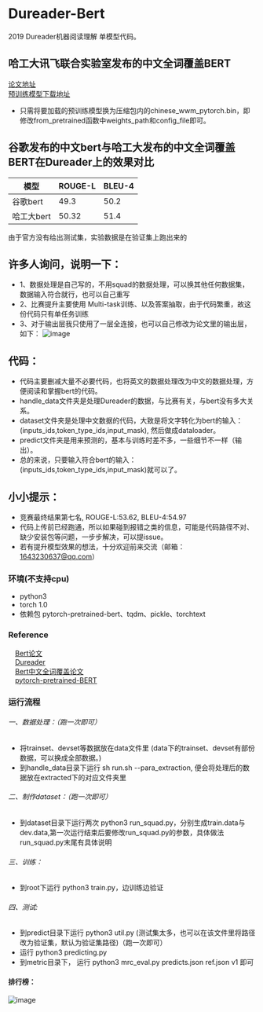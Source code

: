 # Dureader-Bert
2019 Dureader机器阅读理解 单模型代码。

## 哈工大讯飞联合实验室发布的中文全词覆盖BERT
[论文地址]( https://arxiv.org/abs/1906.08101)  
[预训练模型下载地址]( https://github.com/ymcui/Chinese-BERT-wwm)  
* 只需将要加载的预训练模型换为压缩包内的chinese_wwm_pytorch.bin，即修改from_pretrained函数中weights_path和config_file即可。

## 谷歌发布的中文bert与哈工大发布的中文全词覆盖BERT在Dureader上的效果对比

| 模型 | ROUGE-L | BLEU-4 |
| ------ | ------ | ------ |
| 谷歌bert | 49.3 | 50.2 | 
| 哈工大bert| 50.32 | 51.4 |

由于官方没有给出测试集，实验数据是在验证集上跑出来的

## 许多人询问，说明一下：
* 1、数据处理是自己写的，不用squad的数据处理，可以换其他任何数据集，数据输入符合就行，也可以自己重写
* 2、比赛提升主要使用 Multi-task训练、以及答案抽取，由于代码繁重，故这份代码只有单任务训练
* 3、对于输出层我只使用了一层全连接，也可以自己修改为论文里的输出层，如下：
![image](https://github.com/basketballandlearn/Dureader-Bert/blob/master/2.png)

## 代码：
* 代码主要删减大量不必要代码，也将英文的数据处理改为中文的数据处理，方便阅读和掌握bert的代码。
* handle_data文件夹是处理Dureader的数据，与比赛有关，与bert没有多大关系。
* dataset文件夹是处理中文数据的代码，大致是将文字转化为bert的输入：(inputs_ids,token_type_ids,input_mask), 然后做成dataloader。
* predict文件夹是用来预测的，基本与训练时差不多，一些细节不一样（输出）。
* 总的来说，只要输入符合bert的输入：(inputs_ids,token_type_ids,input_mask)就可以了。

## 小小提示：
* 竞赛最终结果第七名, ROUGE-L:53.62, BLEU-4:54.97
* 代码上传前已经跑通，所以如果碰到报错之类的信息，可能是代码路径不对、缺少安装包等问题，一步步解决，可以提issue。
* 若有提升模型效果的想法，十分欢迎前来交流（邮箱：1643230637@qq.com）

### 环境(不支持cpu)
* python3  
* torch 1.0
* 依赖包 pytorch-pretrained-bert、tqdm、pickle、torchtext

### Reference
&emsp;[Bert论文](https://arxiv.org/pdf/1810.04805.pdf)  
&emsp;[Dureader](https://github.com/baidu/DuReader)  
&emsp;[Bert中文全词覆盖论文]( https://arxiv.org/abs/1906.08101)  
&emsp;[pytorch-pretrained-BERT](https://github.com/huggingface/pytorch-pretrained-BERT)

### 运行流程  
###### 一、数据处理：（跑一次即可）
* 将trainset、devset等数据放在data文件里 (data下的trainset、devset有部份数据，可以换成全部数据。)
* 到handle_data目录下运行 sh run.sh --para_extraction, 便会将处理后的数据放在extracted下的对应文件夹里
###### 二、制作dataset：（跑一次即可）
* 到dataset目录下运行两次 python3 run_squad.py，分别生成train.data与dev.data,第一次运行结束后要修改run_squad.py的参数，具体做法run_squad.py末尾有具体说明
###### 三、训练：
* 到root下运行 python3 train.py，边训练边验证
###### 四、测试:
* 到predict目录下运行 python3 util.py (测试集太多，也可以在该文件里将路径改为验证集，默认为验证集路径)（跑一次即可）
* 运行 python3 predicting.py
* 到metric目录下， 运行 python3 mrc_eval.py predicts.json ref.json v1 即可

#### 排行榜：
![image](https://github.com/basketballandlearn/Dureader-Bert/blob/master/1.png)
